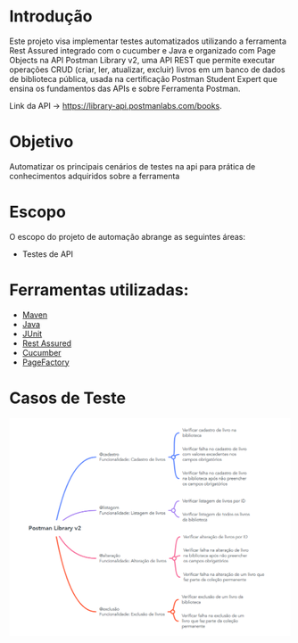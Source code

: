 # Introdução

Este projeto visa implementar testes automatizados utilizando a ferramenta Rest Assured integrado com o cucumber e Java 
e organizado com Page Objects na API Postman Library v2, uma API REST que permite executar operações CRUD (criar, ler, atualizar, excluir) livros em um banco de dados de biblioteca pública,
usada na certificação Postman Student Expert que ensina os fundamentos das APIs e sobre Ferramenta Postman.

Link da API -> https://library-api.postmanlabs.com/books.

# Objetivo

Automatizar os principais cenários de testes na api para prática de conhecimentos adquiridos sobre a ferramenta

# Escopo

O escopo do projeto de automação abrange as seguintes áreas:

- Testes de API

# Ferramentas utilizadas:
- [Maven](https://maven.apache.org/ "Maven")
- [Java](https://www.java.com/pt_BR/ "Java")
- [JUnit](https://junit.org/junit4/ "JUnit")
- [Rest Assured](https://rest-assured.io/ "Rest Assured")
- [Cucumber](https://cucumber.io/ "Cucumber")
- [PageFactory](https://github.com/SeleniumHQ/selenium/wiki/PageFactory "PageFactory")

# Casos de Teste

<p align="center">
  <img src="https://github.com/tatarv/postman-library-api-rest-assured/blob/main/Casos%20de%20Teste%20-%20MindMap%20v2.png">
  
</p>

